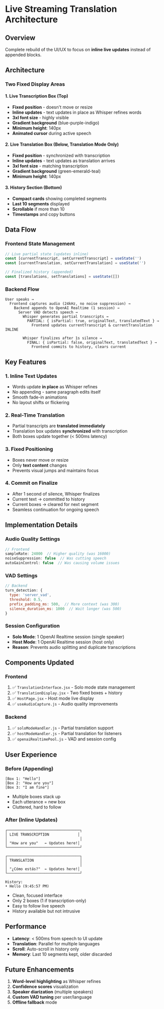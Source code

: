 # Live Streaming Translation Architecture

## Overview
Complete rebuild of the UI/UX to focus on **inline live updates** instead of appended blocks.

## Architecture

### Two Fixed Display Areas

#### 1. **Live Transcription Box** (Top)
- **Fixed position** - doesn't move or resize
- **Inline updates** - text updates in place as Whisper refines words
- **3xl font size** - highly visible
- **Gradient background** (blue-purple-indigo)
- **Minimum height**: 140px
- **Animated cursor** during active speech

#### 2. **Live Translation Box** (Below, Translation Mode Only)
- **Fixed position** - synchronized with transcription
- **Inline updates** - text updates as translation arrives
- **3xl font size** - matching transcription
- **Gradient background** (green-emerald-teal)
- **Minimum height**: 140px

#### 3. **History Section** (Bottom)
- **Compact cards** showing completed segments
- **Last 10 segments** displayed
- **Scrollable** if more than 10
- **Timestamps** and copy buttons

## Data Flow

### Frontend State Management

```javascript
// Live partial state (updates inline)
const [currentTranscript, setCurrentTranscript] = useState('') 
const [currentTranslation, setCurrentTranslation] = useState('')

// Finalized history (appended)
const [translations, setTranslations] = useState([])
```

### Backend Flow

```
User speaks → 
  Frontend captures audio (24kHz, no noise suppression) →
    Backend appends to OpenAI Realtime (1 session) →
      Server VAD detects speech →
        Whisper generates partial transcripts →
          PARTIAL: { isPartial: true, originalText, translatedText } →
            Frontend updates currentTranscript & currentTranslation INLINE
              
        Whisper finalizes after 1s silence →
          FINAL: { isPartial: false, originalText, translatedText } →
            Frontend commits to history, clears current
```

## Key Features

### 1. **Inline Text Updates**
- Words update **in place** as Whisper refines
- No appending - same paragraph edits itself
- Smooth fade-in animations
- No layout shifts or flickering

### 2. **Real-Time Translation**
- Partial transcripts are **translated immediately**
- Translation box updates **synchronized** with transcription
- Both boxes update together (< 500ms latency)

### 3. **Fixed Positioning**
- Boxes never move or resize
- Only **text content** changes
- Prevents visual jumps and maintains focus

### 4. **Commit on Finalize**
- After 1 second of silence, Whisper finalizes
- Current text → committed to history
- Current boxes → cleared for next segment
- Seamless continuation for ongoing speech

## Implementation Details

### Audio Quality Settings

```javascript
// Frontend
sampleRate: 24000  // Higher quality (was 16000)
noiseSuppression: false  // Was cutting speech
autoGainControl: false  // Was causing volume issues
```

### VAD Settings

```javascript
// Backend
turn_detection: {
  type: 'server_vad',
  threshold: 0.5,
  prefix_padding_ms: 500,  // More context (was 300)
  silence_duration_ms: 1000  // Wait longer (was 500)
}
```

### Session Configuration

- **Solo Mode**: 1 OpenAI Realtime session (single speaker)
- **Host Mode**: 1 OpenAI Realtime session (host only)
- **Reason**: Prevents audio splitting and duplicate transcriptions

## Components Updated

### Frontend
1. ✅ `TranslationInterface.jsx` - Solo mode state management
2. ✅ `TranslationDisplay.jsx` - Two fixed boxes + history
3. ✅ `HostPage.jsx` - Host mode live display
4. ✅ `useAudioCapture.js` - Audio quality improvements

### Backend
1. ✅ `soloModeHandler.js` - Partial translation support
2. ✅ `hostModeHandler.js` - Partial translation for listeners
3. ✅ `openaiRealtimePool.js` - VAD and session config

## User Experience

### Before (Appending)
```
[Box 1: "Hello"]
[Box 2: "How are you"]
[Box 3: "I am fine"]
```
- Multiple boxes stack up
- Each utterance = new box
- Cluttered, hard to follow

### After (Inline Updates)
```
┌─────────────────────────────────┐
│ LIVE TRANSCRIPTION             │
│                                 │
│ "How are you"   ← Updates here!│
└─────────────────────────────────┘

┌─────────────────────────────────┐
│ TRANSLATION                     │
│                                 │
│ "¿Cómo estás?"  ← Updates here!│
└─────────────────────────────────┘

History:
• Hello (9:45:57 PM)
```
- Clean, focused interface
- Only 2 boxes (1 if transcription-only)
- Easy to follow live speech
- History available but not intrusive

## Performance

- **Latency**: < 500ms from speech to UI update
- **Translation**: Parallel for multiple languages
- **Scroll**: Auto-scroll in history only
- **Memory**: Last 10 segments kept, older discarded

## Future Enhancements

1. **Word-level highlighting** as Whisper refines
2. **Confidence scores** visualization
3. **Speaker diarization** (multiple speakers)
4. **Custom VAD tuning** per user/language
5. **Offline fallback** mode


